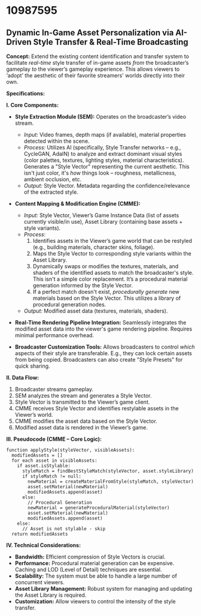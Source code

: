 # 10987595

## Dynamic In-Game Asset Personalization via AI-Driven Style Transfer & Real-Time Broadcasting

**Concept:** Extend the existing content identification and transfer system to facilitate *real-time* style transfer of in-game assets *from* the broadcaster’s gameplay *to* the viewer’s gameplay experience. This allows viewers to ‘adopt’ the aesthetic of their favorite streamers' worlds directly into their own.

**Specifications:**

**I. Core Components:**

*   **Style Extraction Module (SEM):** Operates on the broadcaster’s video stream.
    *   *Input:* Video frames, depth maps (if available), material properties detected within the scene.
    *   *Process:* Utilizes AI (specifically, Style Transfer networks – e.g., CycleGAN, AdaIN) to analyze and extract dominant visual styles (color palettes, textures, lighting styles, material characteristics).  Generates a "Style Vector" representing the current aesthetic. This isn't just color, it's *how* things look – roughness, metallicness, ambient occlusion, etc.
    *   *Output:* Style Vector.  Metadata regarding the confidence/relevance of the extracted style.

*   **Content Mapping & Modification Engine (CMME):**
    *   *Input:* Style Vector, Viewer’s Game Instance Data (list of assets currently visible/in use), Asset Library (containing base assets + style variants).
    *   *Process:*
        1.  Identifies assets in the Viewer’s game world that can be restyled (e.g., building materials, character skins, foliage).
        2.  Maps the Style Vector to corresponding style variants within the Asset Library.
        3.  Dynamically swaps or modifies the textures, materials, and shaders of the identified assets to match the broadcaster's style. This isn't a simple color replacement. It’s a procedural material generation informed by the Style Vector.
        4.  If a perfect match doesn't exist, *procedurally generate* new materials based on the Style Vector. This utilizes a library of procedural generation nodes.
    *   *Output:* Modified asset data (textures, materials, shaders).

*   **Real-Time Rendering Pipeline Integration:** Seamlessly integrates the modified asset data into the viewer's game rendering pipeline.  Requires minimal performance overhead.

*   **Broadcaster Customization Tools:** Allows broadcasters to control *which* aspects of their style are transferable.  E.g., they can lock certain assets from being copied.  Broadcasters can also create "Style Presets" for quick sharing.

**II. Data Flow:**

1.  Broadcaster streams gameplay.
2.  SEM analyzes the stream and generates a Style Vector.
3.  Style Vector is transmitted to the Viewer’s game client.
4.  CMME receives Style Vector and identifies restylable assets in the Viewer’s world.
5.  CMME modifies the asset data based on the Style Vector.
6.  Modified asset data is rendered in the Viewer’s game.

**III. Pseudocode (CMME – Core Logic):**

```pseudocode
function applyStyle(styleVector, visibleAssets):
  modifiedAssets = []
  for each asset in visibleAssets:
    if asset.isStylable:
      styleMatch = findBestStyleMatch(styleVector, asset.styleLibrary)
      if styleMatch != null:
        newMaterial = createMaterialFromStyle(styleMatch, styleVector)
        asset.setMaterial(newMaterial)
        modifiedAssets.append(asset)
      else:
        // Procedural Generation
        newMaterial = generateProceduralMaterial(styleVector)
        asset.setMaterial(newMaterial)
        modifiedAssets.append(asset)
    else:
      // Asset is not stylable - skip
  return modifiedAssets
```

**IV. Technical Considerations:**

*   **Bandwidth:**  Efficient compression of Style Vectors is crucial.
*   **Performance:**  Procedural material generation can be expensive.  Caching and LOD (Level of Detail) techniques are essential.
*   **Scalability:** The system must be able to handle a large number of concurrent viewers.
*   **Asset Library Management:**  Robust system for managing and updating the Asset Library is required.
*   **Customization:**  Allow viewers to control the intensity of the style transfer.